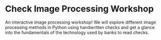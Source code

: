 # Check Image Processing Workshop
An interactive image processing workshop! We will explore different image processing methods in Python using handwritten checks and get a glance into the fundamentals of the technology used by banks to read checks.
